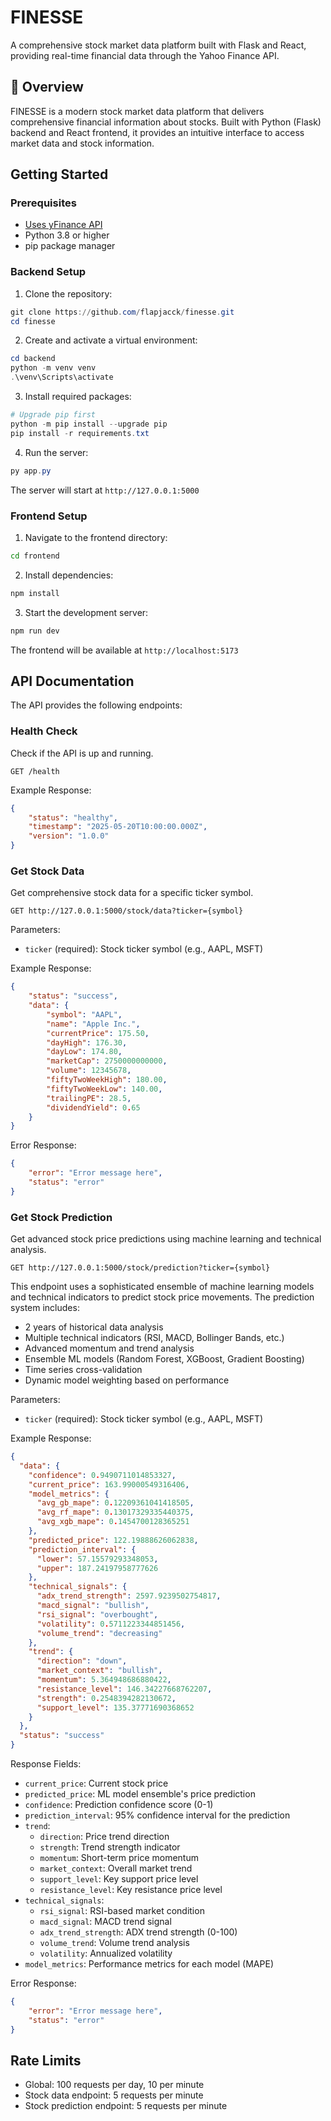 # FINESSE

A comprehensive stock market data platform built with Flask and React, providing real-time financial data through the Yahoo Finance API.

## 🌟 Overview

FINESSE is a modern stock market data platform that delivers comprehensive financial information about stocks. Built with Python (Flask) backend and React frontend, it provides an intuitive interface to access market data and stock information.

## Getting Started

### Prerequisites

- [Uses yFinance API](https://github.com/ranaroussi/yfinance)
- Python 3.8 or higher
- pip package manager

### Backend Setup

1. Clone the repository:

```powershell
git clone https://github.com/flapjacck/finesse.git
cd finesse
```

2. Create and activate a virtual environment:

```powershell
cd backend
python -m venv venv
.\venv\Scripts\activate
```

3. Install required packages:

```powershell
# Upgrade pip first
python -m pip install --upgrade pip
pip install -r requirements.txt
```

4. Run the server:

```powershell
py app.py
```

The server will start at `http://127.0.0.1:5000`

### Frontend Setup

1. Navigate to the frontend directory:

```bash
cd frontend
```

2. Install dependencies:

```bash
npm install
```

3. Start the development server:

```bash
npm run dev
```

The frontend will be available at `http://localhost:5173`

## API Documentation

The API provides the following endpoints:

### Health Check

Check if the API is up and running.

```http
GET /health
```

Example Response:

```json
{
    "status": "healthy",
    "timestamp": "2025-05-20T10:00:00.000Z",
    "version": "1.0.0"
}
```

### Get Stock Data

Get comprehensive stock data for a specific ticker symbol.

```http
GET http://127.0.0.1:5000/stock/data?ticker={symbol}
```

Parameters:

- `ticker` (required): Stock ticker symbol (e.g., AAPL, MSFT)

Example Response:

```json
{
    "status": "success",
    "data": {
        "symbol": "AAPL",
        "name": "Apple Inc.",
        "currentPrice": 175.50,
        "dayHigh": 176.30,
        "dayLow": 174.80,
        "marketCap": 2750000000000,
        "volume": 12345678,
        "fiftyTwoWeekHigh": 180.00,
        "fiftyTwoWeekLow": 140.00,
        "trailingPE": 28.5,
        "dividendYield": 0.65
    }
}
```

Error Response:

```json
{
    "error": "Error message here",
    "status": "error"
}
```

### Get Stock Prediction

Get advanced stock price predictions using machine learning and technical analysis.

```http
GET http://127.0.0.1:5000/stock/prediction?ticker={symbol}
```

This endpoint uses a sophisticated ensemble of machine learning models and technical indicators to predict stock price movements. The prediction system includes:

- 2 years of historical data analysis
- Multiple technical indicators (RSI, MACD, Bollinger Bands, etc.)
- Advanced momentum and trend analysis
- Ensemble ML models (Random Forest, XGBoost, Gradient Boosting)
- Time series cross-validation
- Dynamic model weighting based on performance

Parameters:

- `ticker` (required): Stock ticker symbol (e.g., AAPL, MSFT)

Example Response:

```json
{
  "data": {
    "confidence": 0.9490711014853327,
    "current_price": 163.99000549316406,
    "model_metrics": {
      "avg_gb_mape": 0.12209361041418505,
      "avg_rf_mape": 0.13017329335440375,
      "avg_xgb_mape": 0.1454700128365251
    },
    "predicted_price": 122.19888626062838,
    "prediction_interval": {
      "lower": 57.15579293348053,
      "upper": 187.24197958777626
    },
    "technical_signals": {
      "adx_trend_strength": 2597.9239502754817,
      "macd_signal": "bullish",
      "rsi_signal": "overbought",
      "volatility": 0.5711223344851456,
      "volume_trend": "decreasing"
    },
    "trend": {
      "direction": "down",
      "market_context": "bullish",
      "momentum": 5.364948686880422,
      "resistance_level": 146.34227668762207,
      "strength": 0.2548394282130672,
      "support_level": 135.37771690368652
    }
  },
  "status": "success"
}
```

Response Fields:

- `current_price`: Current stock price
- `predicted_price`: ML model ensemble's price prediction
- `confidence`: Prediction confidence score (0-1)
- `prediction_interval`: 95% confidence interval for the prediction
- `trend`:
  - `direction`: Price trend direction
  - `strength`: Trend strength indicator
  - `momentum`: Short-term price momentum
  - `market_context`: Overall market trend
  - `support_level`: Key support price level
  - `resistance_level`: Key resistance price level
- `technical_signals`:
  - `rsi_signal`: RSI-based market condition
  - `macd_signal`: MACD trend signal
  - `adx_trend_strength`: ADX trend strength (0-100)
  - `volume_trend`: Volume trend analysis
  - `volatility`: Annualized volatility
- `model_metrics`: Performance metrics for each model (MAPE)

Error Response:

```json
{
    "error": "Error message here",
    "status": "error"
}
```

## Rate Limits

- Global: 100 requests per day, 10 per minute
- Stock data endpoint: 5 requests per minute
- Stock prediction endpoint: 5 requests per minute
